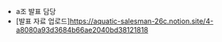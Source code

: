 - a조 발표 담당
- [발표 자료 업로드]https://aquatic-salesman-26c.notion.site/4-a8080a93d3684b66ae2040bd38121818
